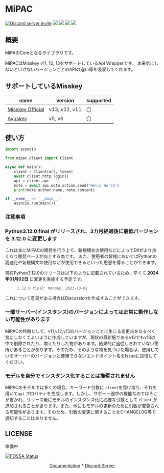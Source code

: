 # MiPAC

<a href="https://discord.gg/CcT997U"><img src="https://img.shields.io/discord/530299114387406860?style=flat-square&color=5865f2&logo=discord&logoColor=ffffff&label=discord" alt="Discord server invite" /></a>
<a href="https://github.com/psf/black"><img src="https://img.shields.io/badge/code%20style-black-000000.svg" /></a>
<a href="https://www.codacy.com/gh/yupix/MiPAC/dashboard?utm_source=github.com&amp;utm_medium=referral&amp;utm_content=yupix/MiPAC&amp;utm_campaign=Badge_Grade"><img src="https://app.codacy.com/project/badge/Grade/c9bf85f195f94ab58bc72ad018a2be9f"/></a>
<a href="https://app.fossa.com/projects/git%2Bgithub.com%2Fyupix%2FMiPAC?
ref=badge_shield" alt="FOSSA Status">
<a><img src="https://img.shields.io/pypi/dm/MiPAC?label=PyPI"></a>
<img src="https://app.fossa.com/api/projects/
git%2Bgithub.com%2Fyupix%2FMiPAC.svg?type=shield"/></a>

## 概要

MiPAのCoreとなるライブラリです。

MiPACはMisskey v11, 12, 13をサポートしているApi Wrapperです。
本来気にしないといけないバージョンごとのAPIの違い等を吸収してくれます。

## サポートしているMisskey

|name|version|supported|
|---|---|---|
|[Misskey Official](https://github.com/misskey-dev/misskey)|v13, v12, v11|〇|
|[Ayuskey](https://github.com/teamblackcrystal/misskey)|v5, v6|〇|

## 使い方

```python
import asyncio

from mipac.client import Client

async def main():
    client = Client(url, token)
    await client.http.login()
    api = client.api
    note = await api.note.action.send('Hello World')
    print(note.author.name, note.content)

if __name__ == '__main__':
    asyncio.run(main())
```

### 注意事項

### Python3.12.0 final がリリースされ、3カ月経過後に最低バージョンを 3.12.0 に変更します

これは主にMiPACの開発を行う上で、新規構文の使用などによってDXがより良くなり開発ペースが向上する為です。
また、使用者の皆様においてはPythonの高速化や新規構文の使用などが使用できるといった恩恵を得ることができます。

現在Python3.12.0のリリースは以下のように記載されているため、早くて **2024年01月02日** に変更を実施する予定です。

 > `3.12.0 final: Monday, 2023-10-02`

 これについて意見がある場合はDiscussionを作成することができます。

### 一部サーバー(インスタンス)のバージョンによっては正常に動作しない可能性があります

MiPACの特徴として、v11,v12,v13のバージョンごとに生じる変更点をなるべく気にしなくてよいように作成していますが、現状の最新版であるv13でもv13の中で削除されたり、増えたりした物があります。結果的に追従しきれていない箇所があることがあります。そのため、そのような物を見つけた場合は、使用しているサーバーのバージョンと使用できないエンドポイント名をIssueに送信してください。

### モデルを自分でインスタンス化することは推奨されません

MiPACのモデルでは多くの場合、キーワード引数に `client`を受け取り、それを用いて`api` プロパティを生成します。しかし、サポート途中の機能なのではそこが省かれ、リリース後にモデルのインスタンス化に必要な引数として `client` が追加されることがあります。また、他にもモデルの更新のために引数が変更される可能性があります。そのため、引数の変更に関することをCHANGELOG等で通知することはありません。

## LICENSE

準備中

[![FOSSA Status](https://app.fossa.com/api/projects/git%2Bgithub.com%2Fyupix%2FMiPAC.svg?type=large)](https://app.fossa.com/projects/git%2Bgithub.com%2Fyupix%2FMiPAC?ref=badge_large)

<p align="center">
    <a href="">Documentation</a>
    *
    <a href="https://discord.gg/CcT997U">Discord Server</a>
</p>
